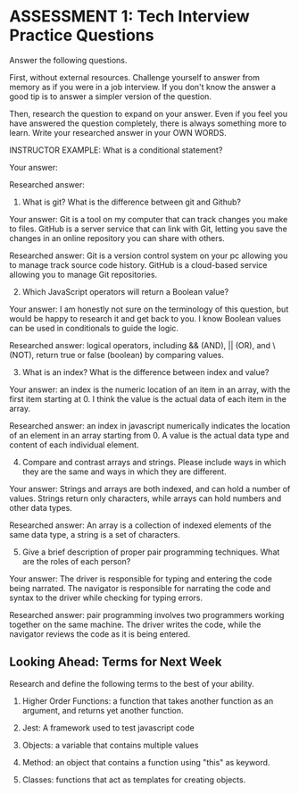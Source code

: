 # ASSESSMENT 1: Tech Interview Practice Questions

Answer the following questions.

First, without external resources. Challenge yourself to answer from memory as if you were in a job interview. If you don't know the answer a good tip is to answer a simpler version of the question.

Then, research the question to expand on your answer. Even if you feel you have answered the question completely, there is always something more to learn. Write your researched answer in your OWN WORDS.

INSTRUCTOR EXAMPLE: What is a conditional statement?

Your answer:

Researched answer:

1. What is git? What is the difference between git and Github?

Your answer: Git is a tool on my computer that can track changes you make to files. GitHub is a server service that can link with Git, letting you save the changes in an online repository you can share with others.

Researched answer: Git is a version control system on your pc allowing you to manage track source code history. GitHub is a cloud-based service allowing you to manage Git repositories.

2. Which JavaScript operators will return a Boolean value?

Your answer: I am honestly not sure on the terminology of this question, but would be happy to research it and get back to you. I know Boolean values can be used in conditionals to guide the logic.

Researched answer: logical operators, including && (AND), || (OR), and \ (NOT), return true or false (boolean) by comparing values.

3. What is an index? What is the difference between index and value?

Your answer: an index is the numeric location of an item in an array, with the first item starting at 0. I think the value is the actual data of each item in the array.

Researched answer: an index in javascript numerically indicates the location of an element in an array starting from 0. A value is the actual data type and content of each individual element.

4. Compare and contrast arrays and strings. Please include ways in which they are the same and ways in which they are different.

Your answer: Strings and arrays are both indexed, and can hold a number of values. Strings return only characters, while arrays can hold numbers and other data types. 

Researched answer: An array is a collection of indexed elements of the same data type, a string is a set of characters.

5. Give a brief description of proper pair programming techniques. What are the roles of each person?

Your answer: The driver is responsible for typing and entering the code being narrated. The navigator is responsible for narrating the code and syntax to the driver while checking for typing errors. 

Researched answer: pair programming involves two programmers working together on the same machine. The driver writes the code, while the navigator reviews the code as it is being entered.

## Looking Ahead: Terms for Next Week

Research and define the following terms to the best of your ability.

1. Higher Order Functions: a function that takes another function as an argument, and returns yet another function. 

2. Jest: A framework used to test javascript code

3. Objects: a variable that contains multiple values

4. Method: an object that contains a function using "this" as keyword.

5. Classes: functions that act as templates for creating objects.
